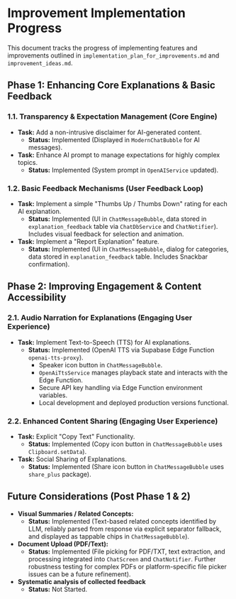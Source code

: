 # Improvement Implementation Progress

This document tracks the progress of implementing features and improvements outlined in `implementation_plan_for_improvements.md` and `improvement_ideas.md`.

## Phase 1: Enhancing Core Explanations & Basic Feedback

### 1.1. Transparency & Expectation Management (Core Engine)

*   **Task:** Add a non-intrusive disclaimer for AI-generated content.
    *   **Status:** Implemented (Displayed in `ModernChatBubble` for AI messages).
*   **Task:** Enhance AI prompt to manage expectations for highly complex topics.
    *   **Status:** Implemented (System prompt in `OpenAIService` updated).

### 1.2. Basic Feedback Mechanisms (User Feedback Loop)

*   **Task:** Implement a simple "Thumbs Up / Thumbs Down" rating for each AI explanation.
    *   **Status:** Implemented (UI in `ChatMessageBubble`, data stored in `explanation_feedback` table via `ChatDbService` and `ChatNotifier`). Includes visual feedback for selection and animation.
*   **Task:** Implement a "Report Explanation" feature.
    *   **Status:** Implemented (UI in `ChatMessageBubble`, dialog for categories, data stored in `explanation_feedback` table. Includes Snackbar confirmation).

## Phase 2: Improving Engagement & Content Accessibility

### 2.1. Audio Narration for Explanations (Engaging User Experience)

*   **Task:** Implement Text-to-Speech (TTS) for AI explanations.
    *   **Status:** Implemented (OpenAI TTS via Supabase Edge Function `openai-tts-proxy`).
        *   Speaker icon button in `ChatMessageBubble`.
        *   `OpenAiTtsService` manages playback state and interacts with the Edge Function.
        *   Secure API key handling via Edge Function environment variables.
        *   Local development and deployed production versions functional.

### 2.2. Enhanced Content Sharing (Engaging User Experience)

*   **Task:** Explicit "Copy Text" Functionality.
    *   **Status:** Implemented (Copy icon button in `ChatMessageBubble` uses `Clipboard.setData`).
*   **Task:** Social Sharing of Explanations.
    *   **Status:** Implemented (Share icon button in `ChatMessageBubble` uses `share_plus` package).

## Future Considerations (Post Phase 1 & 2)

*   **Visual Summaries / Related Concepts:**
    *   **Status:** Implemented (Text-based related concepts identified by LLM, reliably parsed from response via explicit separator fallback, and displayed as tappable chips in `ChatMessageBubble`).
*   **Document Upload (PDF/Text):**
    *   **Status:** Implemented (File picking for PDF/TXT, text extraction, and processing integrated into `ChatScreen` and `ChatNotifier`. Further robustness testing for complex PDFs or platform-specific file picker issues can be a future refinement).
*   **Systematic analysis of collected feedback**
    *   **Status:** Not Started. 